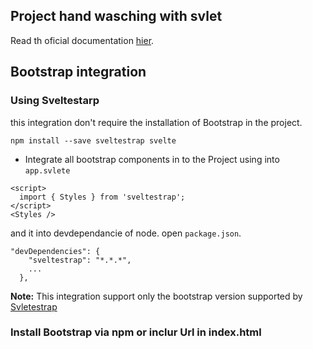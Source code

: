 ## Project hand wasching with svlet

Read th oficial documentation [hier](./official-docs.md).

## Bootstrap integration

### **Using Sveltestarp**

this integration don't require the installation of Bootstrap in the project. 

```
npm install --save sveltestrap svelte
```
- Integrate all bootstrap components in to the Project using into `app.svlete`
```
<script>
  import { Styles } from 'sveltestrap';
</script>
<Styles />
```
and it into devdependancie of node. open `package.json`.

```
"devDependencies": {
    "sveltestrap": "*.*.*",
    ...
  },
```
**Note:** This integration support only the bootstrap version supported by [Svletestrap](https://sveltestrap.js.org/?path=/story/components--get-started)

### **Install Bootstrap via npm or inclur Url in index.html**



    
